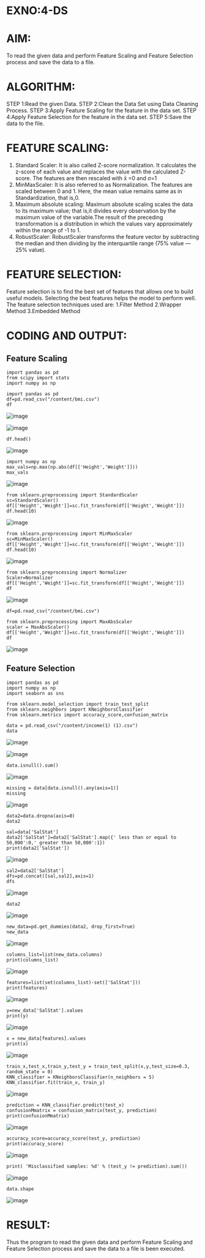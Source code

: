 # EXNO:4-DS
# AIM:
To read the given data and perform Feature Scaling and Feature Selection process and save the
data to a file.

# ALGORITHM:
STEP 1:Read the given Data.
STEP 2:Clean the Data Set using Data Cleaning Process.
STEP 3:Apply Feature Scaling for the feature in the data set.
STEP 4:Apply Feature Selection for the feature in the data set.
STEP 5:Save the data to the file.

# FEATURE SCALING:
1. Standard Scaler: It is also called Z-score normalization. It calculates the z-score of each value and replaces the value with the calculated Z-score. The features are then rescaled with x̄ =0 and σ=1
2. MinMaxScaler: It is also referred to as Normalization. The features are scaled between 0 and 1. Here, the mean value remains same as in Standardization, that is,0.
3. Maximum absolute scaling: Maximum absolute scaling scales the data to its maximum value; that is,it divides every observation by the maximum value of the variable.The result of the preceding transformation is a distribution in which the values vary approximately within the range of -1 to 1.
4. RobustScaler: RobustScaler transforms the feature vector by subtracting the median and then dividing by the interquartile range (75% value — 25% value).

# FEATURE SELECTION:
Feature selection is to find the best set of features that allows one to build useful models. Selecting the best features helps the model to perform well.
The feature selection techniques used are:
1.Filter Method
2.Wrapper Method
3.Embedded Method

# CODING AND OUTPUT:
       
## Feature Scaling
```
import pandas as pd
from scipy import stats
import numpy as np
```
```
import pandas as pd
df=pd.read_csv("/content/bmi.csv")
df
```
![image](https://github.com/hindhujanaki/EXNO-4-DS/assets/148514666/d6a7e0d0-3a08-4331-8beb-2e10ce587be9)

![image](https://github.com/hindhujanaki/EXNO-4-DS/assets/148514666/d021050b-e88c-405a-93d7-2eda73b806ef)
```
df.head()
```

![image](https://github.com/hindhujanaki/EXNO-4-DS/assets/148514666/d021050b-e88c-405a-93d7-2eda73b806ef)

```
import numpy as np
max_vals=np.max(np.abs(df[['Height','Weight']]))
max_vals
```
![image](https://github.com/hindhujanaki/EXNO-4-DS/assets/148514666/958f99b3-cf31-412f-9dc1-9040c4b4a3e7)

```
from sklearn.preprocessing import StandardScaler
sc=StandardScaler()
df[['Height','Weight']]=sc.fit_transform(df[['Height','Weight']])
df.head(10)
```
![image](https://github.com/hindhujanaki/EXNO-4-DS/assets/148514666/89c7d9b2-0a03-4b8c-8551-4edec1f07e7d)

```
from sklearn.preprocessing import MinMaxScaler
sc=MinMaxScaler()
df[['Height','Weight']]=sc.fit_transform(df[['Height','Weight']])
df.head(10)
```
![image](https://github.com/hindhujanaki/EXNO-4-DS/assets/148514666/018758cc-322b-4ba3-812a-a2830813c89b)

```
from sklearn.preprocessing import Normalizer
Scaler=Normalizer
df[['Height','Weight']]=sc.fit_transform(df[['Height','Weight']])
df
```
![image](https://github.com/hindhujanaki/EXNO-4-DS/assets/148514666/548f24d7-0fec-4e92-bb40-f678cb55c111)

```
df=pd.read_csv("/content/bmi.csv")
```
```
from sklearn.preprocessing import MaxAbsScaler
scaler = MaxAbsScaler()
df[['Height','Weight']]=sc.fit_transform(df[['Height','Weight']])
df
```
![image](https://github.com/hindhujanaki/EXNO-4-DS/assets/148514666/c62d9316-5b94-4de0-828f-8c1204a21b0f)


## Feature Selection
```
import pandas as pd
import numpy as np
import seaborn as sns
```
```
from sklearn.model_selection import train_test_split
from sklearn.neighbors import KNeighborsClassifier
from sklearn.metrics import accuracy_score,confusion_matrix
```
```
data = pd.read_csv("/content/income(1) (1).csv")
data
```
![image](https://github.com/hindhujanaki/EXNO-4-DS/assets/148514666/f5497f67-2cfa-4bd5-9656-a4d62b90bca1)

![image](https://github.com/hindhujanaki/EXNO-4-DS/assets/148514666/af169232-e1b2-46d5-90a4-e7361b1fc5c5)

```
data.isnull().sum()
```
![image](https://github.com/hindhujanaki/EXNO-4-DS/assets/148514666/af169232-e1b2-46d5-90a4-e7361b1fc5c5)


```
missing = data[data.isnull().any(axis=1)]
missing
```

![image](https://github.com/hindhujanaki/EXNO-4-DS/assets/148514666/f28637fa-027f-48b3-b239-7be6132ac813)

```
data2=data.dropna(axis=0)
data2
```

```
sal=data['SalStat']
data2['SalStat']=data2['SalStat'].map({' less than or equal to 50,000':0,' greater than 50,000':1})
print(data2['SalStat'])
```
![image](https://github.com/hindhujanaki/EXNO-4-DS/assets/148514666/2cb5b78d-77d8-456a-a7a6-5426f8c14ee0)

```
sal2=data2['SalStat']
dfs=pd.concat([sal,sal2],axis=1)
dfs
```
![image](https://github.com/hindhujanaki/EXNO-4-DS/assets/148514666/0733c032-e577-421c-aaea-bb0207d76571)

```
data2
```
![image](https://github.com/hindhujanaki/EXNO-4-DS/assets/148514666/46ce2eac-c2b0-4442-8fab-1cf438d00a55)

```
new_data=pd.get_dummies(data2, drop_first=True)
new_data
```
![image](https://github.com/hindhujanaki/EXNO-4-DS/assets/148514666/cdf4f75b-39ac-4dd0-ae30-144388735625)

```
columns_list=list(new_data.columns)
print(columns_list)
```
![image](https://github.com/hindhujanaki/EXNO-4-DS/assets/148514666/35ce474c-19c2-4e61-9872-c5b49171208c)

```
features=list(set(columns_list)-set(['SalStat']))
print(features)
```
![image](https://github.com/hindhujanaki/EXNO-4-DS/assets/148514666/249acca0-5e5f-440c-9b31-b02a29252d93)


```
y=new_data['SalStat'].values
print(y)
```
![image](https://github.com/hindhujanaki/EXNO-4-DS/assets/148514666/98914033-a595-44e6-9e41-667b185e9289)

```
x = new_data[features].values
print(x)
```
![image](https://github.com/hindhujanaki/EXNO-4-DS/assets/148514666/42728654-397c-4cf0-a746-21f827910583)

```
train_x,test_x,train_y,test_y = train_test_split(x,y,test_size=0.3, random_state = 0)
KNN_classifier = KNeighborsClassifier(n_neighbors = 5)
KNN_classifier.fit(train_x, train_y)
```
![image](https://github.com/hindhujanaki/EXNO-4-DS/assets/148514666/54bfffac-4de7-4e57-b356-a53d9fb97a9d)

```
prediction = KNN_classifier.predict(test_x)
confusionMmatrix = confusion_matrix(test_y, prediction)
print(confusionMmatrix)
```
![image](https://github.com/hindhujanaki/EXNO-4-DS/assets/148514666/397454ec-0127-4364-a621-60dceb19c545)

```
accuracy_score=accuracy_score(test_y, prediction)
print(accuracy_score)
```
![image](https://github.com/hindhujanaki/EXNO-4-DS/assets/148514666/73f7c5f4-1b2b-4a77-80b9-8f719ea76a2a)

```
print( 'Misclassified samples: %d' % (test_y != prediction).sum())
```
![image](https://github.com/hindhujanaki/EXNO-4-DS/assets/148514666/51b7a3bb-bbf4-475c-a5da-10ca6908c761)

```
data.shape
```
![image](https://github.com/hindhujanaki/EXNO-4-DS/assets/148514666/4ec07f96-841c-49fb-aee9-b3710a473612)



# RESULT:
Thus the program to read the given data and perform Feature Scaling and Feature Selection process and save the data to a file is been executed.

